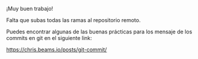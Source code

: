 ¡Muy buen trabajo!

Falta que subas todas las ramas al repositorio remoto. 

Puedes encontrar algunas de las buenas prácticas para los 
mensaje de los commits en git en el siguiente link:

https://chris.beams.io/posts/git-commit/